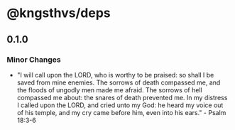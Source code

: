 # @kngsthvs/deps

## 0.1.0

### Minor Changes

- "I will call upon the LORD, who is worthy to be praised: so shall I be saved from mine enemies. The sorrows of death compassed me, and the floods of ungodly men made me afraid. The sorrows of hell compassed me about: the snares of death prevented me. In my distress I called upon the LORD, and cried unto my God: he heard my voice out of his temple, and my cry came before him, even into his ears." - Psalm 18:3-6
